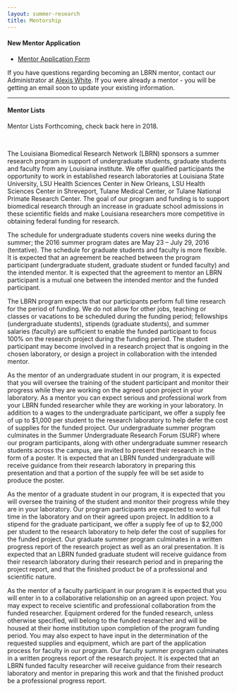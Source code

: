 ```yaml
---
layout: summer-research
title: Mentorship
---
```


<style>
  .page p {
    width: 60%;
    margin: 10px auto;
  }
</style>

#### New Mentor Application ####

- [Mentor Application Form][5]

If you have questions regarding becoming an LBRN mentor, contact our Administrator at [Alexis White][6]. If you were already a mentor - you will be getting an email soon to update your existing information.

---

#### Mentor Lists ####

Mentor Lists Forthcoming, check back here in 2018.<br><br>

<!-- - [Faculty Mentor List][2]
- [Grad Student Mentor List][3]
- [Undergrad Mentor List][4]
-->

<a href="{{ site.baseurl }}files/docs/TrainingMentoringGuide_7.3.02.pdf"><img src="{{ site.baseurl }}files/images/mentorship.jpg" alt="" style="margin-left: 20px; margin-right:20px" class="pull-left img-polaroid"></a>


[2]: http://lbrn.lsu.edu/files/app/facultymentorlist.php
[3]: http://lbrn.lsu.edu/files/app/gradmentorlist.php
[4]: http://lbrn.lsu.edu/files/app/undermentorlist.php
[5]: https://redcap.lbrn.lsu.edu/surveys/?s=DLF3T7WYLL
[6]: mailto:alexisw@lsu.edu
[7]: mailto:johnq@lsu.edu
[8]: http://lbrn.lsu.edu/summer-research/unavailable.html


The Louisiana Biomedical Research Network (LBRN) sponsors a summer research program in support of undergraduate students, graduate students and faculty from any Louisiana institute. We offer qualified participants the opportunity to work in established research laboratories at Louisiana State University, LSU Health Sciences Center in New Orleans, LSU Health Sciences Center in Shreveport, Tulane Medical Center, or Tulane National Primate Research Center. The goal of our program and funding is to support biomedical research through an increase in graduate school admissions in these scientific fields and make Louisiana researchers more competitive in obtaining federal funding for research.

The schedule for undergraduate students covers nine weeks during the summer; the 2016 summer program dates are May 23 – July 29, 2016 (tentative). The schedule for graduate students and faculty is more flexible. It is expected that an agreement be reached between the program participant (undergraduate student, graduate student or funded faculty) and the intended mentor. It is expected that the agreement to mentor an LBRN participant is a mutual one between the intended mentor and the funded participant.

The LBRN program expects that our participants perform full time research for the period of funding. We do not allow for other jobs, teaching or classes or vacations to be scheduled during the funding period; fellowships (undergraduate students), stipends (graduate students), and summer salaries (faculty) are sufficient to enable the funded participant to focus 100% on the research project during the funding period. The student participant may become involved in a research project that is ongoing in the chosen laboratory, or design a project in collaboration with the intended mentor.

As the mentor of an undergraduate student in our program, it is expected that you will oversee the training of the student participant and monitor their progress while they are working on the agreed upon project in your laboratory. As a mentor you can expect serious and professional work from your LBRN funded researcher while they are working in your laboratory. In addition to a wages to the undergraduate participant, we offer a supply fee of up to $1,000 per student to the research laboratory to help defer the cost of supplies for the funded project. Our undergraduate summer program culminates in the Summer Undergraduate Research Forum (SURF) where our program participants, along with other undergraduate summer research students across the campus, are invited to present their research in the form of a poster. It is expected that an LBRN funded undergraduate will receive guidance from their research laboratory in preparing this presentation and that a portion of the supply fee will be set aside to produce the poster.

As the mentor of a graduate student in our program, it is expected that you will oversee the training of the student and monitor their progress while they are in your laboratory. Our program participants are expected to work full time in the laboratory and on their agreed upon project. In addition to a stipend for the graduate participant, we offer a supply fee of up to $2,000 per student to the research laboratory to help defer the cost of supplies for the funded project. Our graduate summer program culminates in a written progress report of the research project as well as an oral presentation. It is expected that an LBRN funded graduate student will receive guidance from their research laboratory during their research period and in preparing the project report, and that the finished product be of a professional and scientific nature.

As the mentor of a faculty participant in our program it is expected that you will enter in to a collaborative relationship on an agreed upon project. You may expect to receive scientific and professional collaboration from the funded researcher. Equipment ordered for the funded research, unless otherwise specified, will belong to the funded researcher and will be housed at their home institution upon completion of the program funding period. You may also expect to have input in the determination of the requested supplies and equipment, which are part of the application process for faculty in our program. Our faculty summer program culminates in a written progress report of the research project. It is expected that an LBRN funded faculty researcher will receive guidance from their research laboratory and mentor in preparing this work and that the finished product be a professional progress report.
